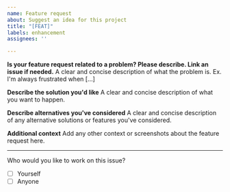 ```yaml
---
name: Feature request
about: Suggest an idea for this project
title: "[FEAT]"
labels: enhancement
assignees: ''

---
```


**Is your feature request related to a problem? Please describe. Link an issue if needed.**
A clear and concise description of what the problem is. Ex. I'm always frustrated when [...]

**Describe the solution you'd like**
A clear and concise description of what you want to happen.

**Describe alternatives you've considered**
A clear and concise description of any alternative solutions or features you've considered.

**Additional context**
Add any other context or screenshots about the feature request here.

------
Who would you like to work on this issue?
- [ ] Yourself
- [ ] Anyone
